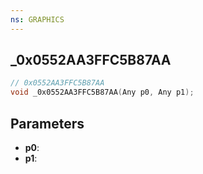 ```yaml
---
ns: GRAPHICS
---
```

## _0x0552AA3FFC5B87AA

```c
// 0x0552AA3FFC5B87AA
void _0x0552AA3FFC5B87AA(Any p0, Any p1);
```

## Parameters
* **p0**:
* **p1**:
